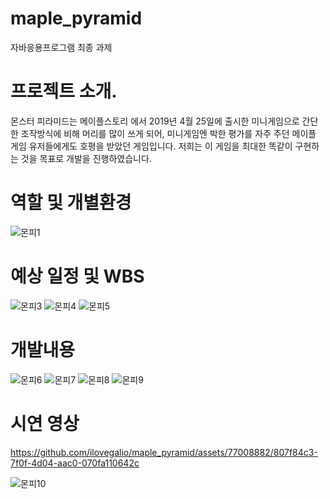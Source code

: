 # maple_pyramid
자바응용프로그램 최종 과제

# 프로젝트 소개.
몬스터 피라미드는 메이플스토리 에서 2019년 4월 25일에 출시한 미니게임으로 간단한 조작방식에 비해 머리를 많이 쓰게 되어, 
미니게임엔 박한 평가를 자주 주던 메이플 게임 유저들에게도 호평을 받았던 게임입니다. 저희는 이 게임을 최대한 똑같이 구현하는 것을 목표로 개발을 진행하였습니다.

# 역할 및 개별환경
![몬피1](https://github.com/ilovegalio/maple_pyramid/assets/77008882/31c26fed-9b21-474d-ac92-eb8e36b3bd41)


# 예상 일정 및 WBS
![몬피3](https://github.com/ilovegalio/maple_pyramid/assets/77008882/055c72c3-a546-44e2-bdb9-081ee82cbd11)
![몬피4](https://github.com/ilovegalio/maple_pyramid/assets/77008882/0cddb71f-bd92-4bb7-aadf-4aa7d8935b22)
![몬피5](https://github.com/ilovegalio/maple_pyramid/assets/77008882/0e65a9d0-ad1a-482d-9ae7-da44aa82d647)

# 개발내용
![몬피6](https://github.com/ilovegalio/maple_pyramid/assets/77008882/08a8440a-082d-4bdc-9b74-7f9fde573f7b)
![몬피7](https://github.com/ilovegalio/maple_pyramid/assets/77008882/ac93f9b7-90fb-47f6-b45d-fd5f6ed94495)
![몬피8](https://github.com/ilovegalio/maple_pyramid/assets/77008882/19e235aa-948f-4c0e-92b0-0b1d0e6f5664)
![몬피9](https://github.com/ilovegalio/maple_pyramid/assets/77008882/0de48a51-d879-4f23-92dd-e06152463b24)

# 시연 영상

https://github.com/ilovegalio/maple_pyramid/assets/77008882/807f84c3-7f0f-4d04-aac0-070fa110642c

![몬피10](https://github.com/ilovegalio/maple_pyramid/assets/77008882/80d89c47-3d95-434b-8101-059bfb83f827)

